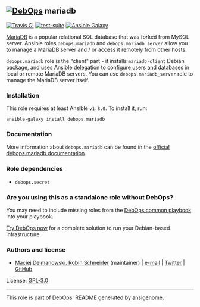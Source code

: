 ## [![DebOps](https://debops.org/images/debops-small.png)](https://debops.org) mariadb

<!-- This file was generated by Ansigenome. Do not edit this file directly but
     instead have a look at the files in the ./meta/ directory. -->

[![Travis CI](https://img.shields.io/travis/debops/ansible-mariadb.svg?style=flat)](https://travis-ci.org/debops/ansible-mariadb)
[![test-suite](https://img.shields.io/badge/test--suite-ansible--mariadb-blue.svg?style=flat)](https://github.com/debops/test-suite/tree/master/ansible-mariadb/)
[![Ansible Galaxy](https://img.shields.io/badge/galaxy-debops.mariadb-660198.svg?style=flat)](https://galaxy.ansible.com/debops/mariadb)


[MariaDB](https://en.wikipedia.org/wiki/Mariadb) is a popular relational SQL database that
was forked from MySQL server. Ansible roles `debops.mariadb` and
`debops.mariadb_server` allow you to manage a MariaDB server and / or
access it remotely from other hosts.

`debops.mariadb` role is the "client" part - it installs `mariadb-client`
Debian package, and uses Ansible delegation to configure users and databases in
local or remote MariaDB servers. You can use `debops.mariadb_server` role to
manage the MariaDB server itself.

### Installation

This role requires at least Ansible `v1.8.0`. To install it, run:

```Shell
ansible-galaxy install debops.mariadb
```

### Documentation

More information about `debops.mariadb` can be found in the
[official debops.mariadb documentation](https://docs.debops.org/en/latest/ansible/roles/ansible-mariadb/docs/).


### Role dependencies

- `debops.secret`

### Are you using this as a standalone role without DebOps?

You may need to include missing roles from the [DebOps common
playbook](https://github.com/debops/debops-playbooks/blob/master/playbooks/common.yml)
into your playbook.

[Try DebOps now](https://debops.org/) for a complete solution to run your Debian-based infrastructure.





### Authors and license

- [Maciej Delmanowski, Robin Schneider](https://docs.debops.org/en/latest/debops-keyring/docs/entities.html#debops-keyring-entity-drybjed) (maintainer) | [e-mail](mailto:drybjed@gmail.com) | [Twitter](https://twitter.com/drybjed) | [GitHub](https://github.com/drybjed)

License: [GPL-3.0](https://tldrlegal.com/license/gnu-general-public-license-v3-%28gpl-3%29)

***

This role is part of [DebOps](https://debops.org/). README generated by [ansigenome](https://github.com/nickjj/ansigenome/).
